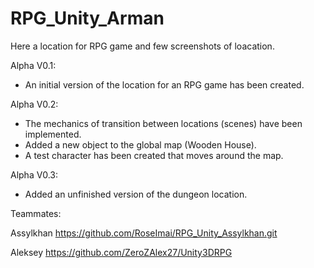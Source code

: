 # RPG_Unity_Arman
Here a location for RPG game and few screenshots of loacation.

Alpha V0.1:
- An initial version of the location for an RPG game has been created.

Alpha V0.2:
- The mechanics of transition between locations (scenes) have been implemented.
- Added a new object to the global map (Wooden House).
- A test character has been created that moves around the map.

Alpha V0.3:
- Added an unfinished version of the dungeon location.

Teammates:

Assylkhan
https://github.com/RoseImai/RPG_Unity_Assylkhan.git

Aleksey
https://github.com/ZeroZAlex27/Unity3DRPG
